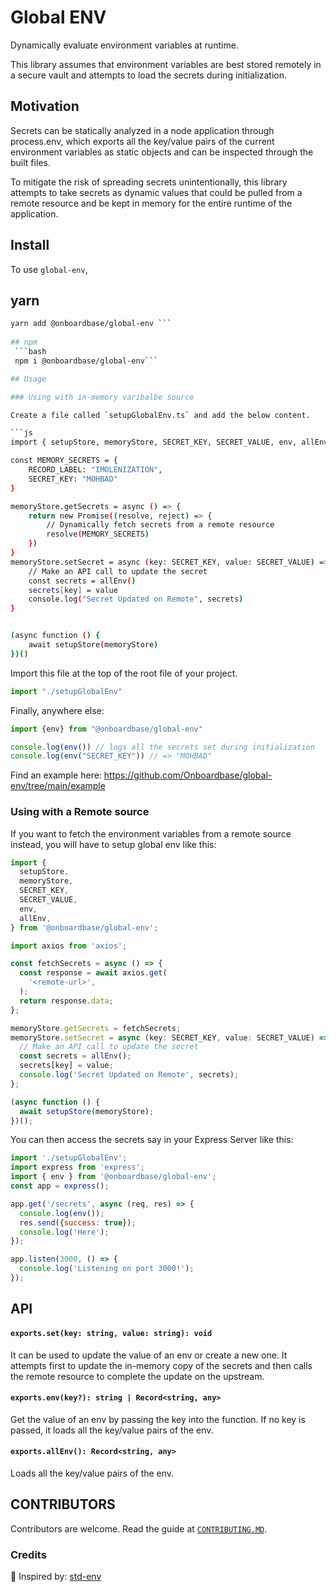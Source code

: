 <div align=“center”>

# Global ENV

Dynamically evaluate environment variables at runtime.

This library assumes that environment variables are best stored remotely in a secure vault and attempts to load the secrets during initialization.

</div>

## Motivation

Secrets can be statically analyzed in a node application through process.env, which exports all the key/value pairs of the current environment variables as static objects and can be inspected through the built files.

To mitigate the risk of spreading secrets unintentionally, this library attempts to take secrets as dynamic values that could be pulled from a remote resource and be kept in memory for the entire runtime of the application.



## Install

To use `global-env`,
## yarn

```bash
yarn add @onboardbase/global-env ```
 
## npm
 ```bash
 npm i @onboardbase/global-env```

## Usage

### Using with in-memory varibalbe source

Create a file called `setupGlobalEnv.ts` and add the below content. 

```js
import { setupStore, memoryStore, SECRET_KEY, SECRET_VALUE, env, allEnv } from "@onboardbase/global-env"

const MEMORY_SECRETS = {
    RECORD_LABEL: "IMOLENIZATION",
    SECRET_KEY: "MOHBAD"
}

memoryStore.getSecrets = async () => {
    return new Promise((resolve, reject) => {
        // Dynamically fetch secrets from a remote resource
        resolve(MEMORY_SECRETS)
    })
}
memoryStore.setSecret = async (key: SECRET_KEY, value: SECRET_VALUE) => {
    // Make an API call to update the secret
    const secrets = allEnv()
    secrets[key] = value
    console.log("Secret Updated on Remote", secrets)
}


(async function () {
    await setupStore(memoryStore)
})()
```

Import this file at the top of the root file of your project.
```js
import "./setupGlobalEnv"
```

Finally, anywhere else:
```js
import {env} from "@onboardbase/global-env"

console.log(env()) // logs all the secrets set during initialization
console.log(env("SECRET_KEY")) // => "MOHBAD"
```
Find an example here: https://github.com/Onboardbase/global-env/tree/main/example

### Using with a Remote source
If you want to fetch the environment variables from a remote source instead, you will have to setup global env like this:
```js
import {
  setupStore,
  memoryStore,
  SECRET_KEY,
  SECRET_VALUE,
  env,
  allEnv,
} from '@onboardbase/global-env'; 

import axios from 'axios';

const fetchSecrets = async () => {
  const response = await axios.get(
    '<remote-url>',
  );
  return response.data;
};

memoryStore.getSecrets = fetchSecrets;
memoryStore.setSecret = async (key: SECRET_KEY, value: SECRET_VALUE) => {
  // Make an API call to update the secret
  const secrets = allEnv();
  secrets[key] = value;
  console.log('Secret Updated on Remote', secrets);
};

(async function () {
  await setupStore(memoryStore);
})();

```
You can then access the secrets say in your Express Server like this:
```js
import './setupGlobalEnv';
import express from 'express';
import { env } from '@onboardbase/global-env';
const app = express();

app.get('/secrets', async (req, res) => {
  console.log(env());
  res.send({success: true});
  console.log('Here');
});

app.listen(3000, () => {
  console.log('Listening on port 3000!');
});
```
## API

#### **`exports.set(key: string, value: string): void`**

It can be used to update the value of an env or create a new one. It attempts first to update the in-memory copy of the secrets and then calls the remote resource to complete the update on the upstream.

#### **`exports.env(key?): string | Record<string, any>`**
Get the value of an env by passing the key into the function. If no key is passed, it loads all the key/value pairs of the env.

#### **`exports.allEnv(): Record<string, any>`**
Loads all the key/value pairs of the env.


## CONTRIBUTORS

Contributors are welcome. Read the guide at [`CONTRIBUTING.MD`](./CONTRIBUTING.MD).


### Credits

🙌  Inspired by: [std-env](https://github.com/unjs/std-env)


